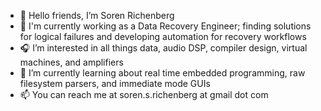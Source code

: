 - 🍉 Hello friends, I’m Soren Richenberg
- 💾 I'm currently working as a Data Recovery Engineer; finding solutions for logical failures and developing automation for recovery workflows
- 🎧 I’m interested in all things data, audio DSP, compiler design, virtual machines, and amplifiers
- 🐢 I’m currently learning about real time embedded programming, raw filesystem parsers, and immediate mode GUIs
- 📫 You can reach me at soren.s.richenberg at gmail dot com

<!---
sorenrichenberg/sorenrichenberg is a ✨ special ✨ repository because its `README.md` (this file) appears on your GitHub profile.
You can click the Preview link to take a look at your changes.
--->
